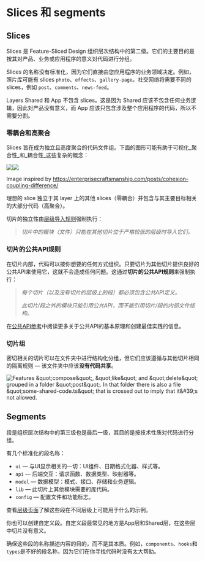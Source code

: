 # Slices 和 segments

## Slices[​](#slices "标题的直接链接")

Slices 是 Feature-Sliced Design 组织层次结构中的第二级。它们的主要目的是按其对产品、业务或应用程序的意义对代码进行分组。

Slices 的名称没有标准化，因为它们直接由您应用程序的业务领域决定。例如，照片库可能有 slices `photo`、`effects`、`gallery-page`。社交网络将需要不同的 slices，例如 `post`、`comments`、`news-feed`。

Layers Shared 和 App 不包含 slices。这是因为 Shared 应该不包含任何业务逻辑，因此对产品没有意义，而 App 应该只包含涉及整个应用程序的代码，所以不需要分割。

### 零耦合和高聚合[​](#zero-coupling-high-cohesion "标题的直接链接")

Slices 旨在成为独立且高度聚合的代码文件组。下面的图形可能有助于可视化\_聚合性\_和\_耦合性\_这些复杂的概念：

![](/documentation/zh/img/coupling-cohesion-light.svg#light-mode-only)![](/documentation/zh/img/coupling-cohesion-dark.svg#dark-mode-only)

Image inspired by <https://enterprisecraftsmanship.com/posts/cohesion-coupling-difference/>

理想的 slice 独立于其 layer 上的其他 slices（零耦合）并包含与其主要目标相关的大部分代码（高聚合）。

切片的独立性由[层级导入规则](/documentation/zh/docs/reference/layers.md#import-rule-on-layers)强制执行：

> *切片中的模块（文件）只能在其他切片位于严格较低的层级时导入它们。*

### 切片的公共API规则[​](#切片的公共api规则 "标题的直接链接")

在切片内部，代码可以按你想要的任何方式组织。只要切片为其他切片提供良好的公共API来使用它，这就不会造成任何问题。这通过**切片的公共API规则**来强制执行：

> *每个切片（以及没有切片的层级上的段）都必须包含公共API定义。*
>
> *此切片/段之外的模块只能引用公共API，而不能引用切片/段的内部文件结构。*

在[公共API参考](/documentation/zh/docs/reference/public-api.md)中阅读更多关于公共API的基本原理和创建最佳实践的信息。

### 切片组[​](#切片组 "标题的直接链接")

密切相关的切片可以在文件夹中进行结构化分组，但它们应该遵循与其他切片相同的隔离规则 — 该文件夹中应该**没有代码共享**。

![Features \&quot;compose\&quot;, \&quot;like\&quot; and \&quot;delete\&quot; grouped in a folder \&quot;post\&quot;. In that folder there is also a file \&quot;some-shared-code.ts\&quot; that is crossed out to imply that it\&#39;s not allowed.](/documentation/zh/assets/images/graphic-nested-slices-b9c44e6cc55ecdbf3e50bf40a61e5a27.svg)

## Segments[​](#segments "标题的直接链接")

段是组织层次结构中的第三级也是最后一级，其目的是按技术性质对代码进行分组。

有几个标准化的段名称：

* `ui` — 与UI显示相关的一切：UI组件、日期格式化器、样式等。
* `api` — 后端交互：请求函数、数据类型、映射器等。
* `model` — 数据模型：模式、接口、存储和业务逻辑。
* `lib` — 此切片上其他模块需要的库代码。
* `config` — 配置文件和功能标志。

查看[层级页面](/documentation/zh/docs/reference/layers.md#layer-definitions)了解这些段在不同层级上可能用于什么的示例。

你也可以创建自定义段。自定义段最常见的地方是App层和Shared层，在这些层中切片没有意义。

确保这些段的名称描述内容的目的，而不是其本质。例如，`components`、`hooks`和`types`是不好的段名称，因为它们在你寻找代码时没有太大帮助。
